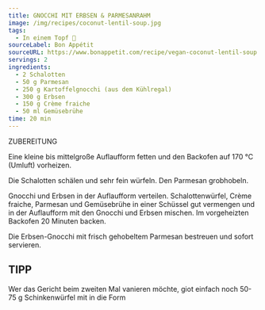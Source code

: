 ```yaml
---
title: GNOCCHI MIT ERBSEN & PARMESANRAHM
image: /img/recipes/coconut-lentil-soup.jpg
tags:
  - In einem Topf 🥣
sourceLabel: Bon Appétit
sourceURL: https://www.bonappetit.com/recipe/vegan-coconut-lentil-soup
servings: 2
ingredients:
  - 2 Schalotten
  - 50 g Parmesan
  - 250 g Kartoffelgnocchi (aus dem Kühlregal)
  - 300 g Erbsen
  - 150 g Crème fraiche
  - 50 ml Gemüsebrühe
time: 20 min
---
```


ZUBEREITUNG

Eine kleine bis mittelgroße Auflaufform fetten und den Backofen auf 170 °C (Umluft) vorheizen.

Die Schalotten schälen und sehr fein würfeln. Den Parmesan grobhobeln.

Gnocchi und Erbsen in der Auflaufform verteilen. Schalottenwürfel, Crème fraiche, Parmesan und Gemüsebrühe in einer Schüssel gut vermengen und in der Auflaufform mit den Gnocchi und Erbsen mischen. Im vorgeheizten Backofen 20 Minuten backen.

Die Erbsen-Gnocchi mit frisch gehobeltem Parmesan bestreuen und sofort servieren.

## TIPP

Wer das Gericht beim zweiten Mal vanieren möchte, giot einfach noch 50-75 g Schinkenwürfel mit in die Form
